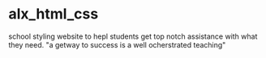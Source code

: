 # alx_html_css

school styling website to hepl students get top notch assistance with what they need. "a getway to success is a well ocherstrated teaching"
